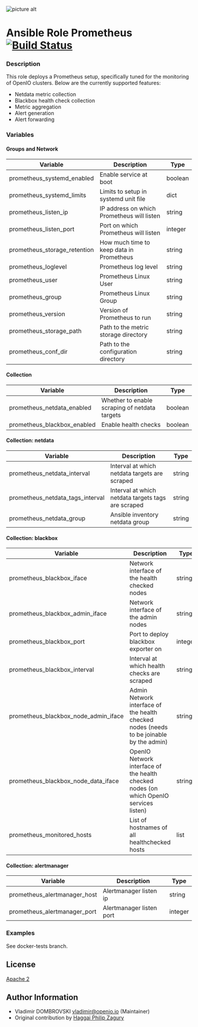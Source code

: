 ![picture alt](https://cdn.rawgit.com/fabric8io/fabric8-devops/93ca9bc/prometheus/src/main/fabric8/icon.png "Prometheus")
# Ansible Role Prometheus [![Build Status](https://travis-ci.org/open-io/ansible-role-openio-prometheus.svg?branch=master)](https://travis-ci.org/open-io/ansible-role-openio-prometheus)

### Description

This role deploys a Prometheus setup, specifically tuned for the monitoring of OpenIO clusters. Below are the currently supported features:
- Netdata metric collection
- Blackbox health check collection
- Metric aggregation
- Alert generation
- Alert forwarding

### Variables

#### Groups and Network
| Variable                     | Description                                | Type    |
| ---------------------------- | ------------------------------------------ | ------- |
| prometheus_systemd_enabled   | Enable service at boot                     | boolean |
| prometheus_systemd_limits    | Limits to setup in systemd unit file       | dict    |
| prometheus_listen_ip         | IP address on which Prometheus will listen | string  |
| prometheus_listen_port       | Port on which Prometheus will listen       | integer |
| prometheus_storage_retention | How much time to keep data in Prometheus   | string  |
| prometheus_loglevel          | Prometheus log level                       | string  |
| prometheus_user              | Prometheus Linux User                      | string  |
| prometheus_group             | Prometheus Linux Group                     | string  |
| prometheus_version           | Version of Prometheus to run               | string  |
| prometheus_storage_path      | Path to the metric storage directory       | string  |
| prometheus_conf_dir          | Path to the configuration directory        | string  |

#### Collection
| Variable                        | Description                                   | Type    |
| ------------------------------- | --------------------------------------------- | ------- |
| prometheus_netdata_enabled      | Whether to enable scraping of netdata targets | boolean |
| prometheus_blackbox_enabled     | Enable health checks                          | boolean |


#### Collection: netdata
| Variable                         | Description                                        | Type    |
| -------------------------------- | -------------------------------------------------- | ------- |
| prometheus_netdata_interval      | Interval at which netdata targets are scraped      | string  |
| prometheus_netdata_tags_interval | Interval at which netdata targets tags are scraped | string  |
| prometheus_netdata_group         | Ansible inventory netdata group                    | string  |

#### Collection: blackbox
| Variable                             | Description                                                                             | Type    |
| ------------------------------------ | --------------------------------------------------------------------------------------- | ------- |
| prometheus_blackbox_iface            | Network interface of the health checked nodes                                           | string  |
| prometheus_blackbox_admin_iface      | Network interface of the admin nodes                                                    | string  |
| prometheus_blackbox_port             | Port to deploy blackbox exporter on                                                     | integer |
| prometheus_blackbox_interval         | Interval at which health checks are scraped                                             | string  |
| prometheus_blackbox_node_admin_iface | Admin Network interface of the health checked nodes (needs to be joinable by the admin) | string  |
| prometheus_blackbox_node_data_iface  | OpenIO Network interface of the health checked nodes (on which OpenIO services listen)  | string  |
| prometheus_monitored_hosts           | List of hostnames of all healthchecked hosts                                            | list    |

#### Collection: alertmanager
| Variable                     | Description              | Type    |
| ---------------------------- | ------------------------ | ------- |
| prometheus_alertmanager_host | Alertmanager listen ip   | string  |
| prometheus_alertmanager_port | Alertmanager listen port | integer |

### Examples

See docker-tests branch.

## License

[Apache 2](https://choosealicense.com/licenses/apache-2.0/)

## Author Information

- Vladimir DOMBROVSKI <vladimir@openio.io> (Maintainer)
- Original contribution by [Haggai Philip Zagury](http://www.tikalk.com/devops/haggai)
